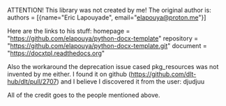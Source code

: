 ATTENTION!
This library was not created by me! The original author is:
authors = [{name="Eric Lapouyade", email="elapouya@proton.me"}]

Here are the links to his stuff:
homepage = "https://github.com/elapouya/python-docx-template"
repository = "https://github.com/elapouya/python-docx-template.git"
document = "https://docxtpl.readthedocs.org"

Also the workaround the deprecation issue cased pkg_resources was not invented by me either.
I found it on github (https://github.com/dlt-hub/dlt/pull/2707) and I believe I discovered it from the user: djudjuu

All of the credit goes to the people mentioned above.